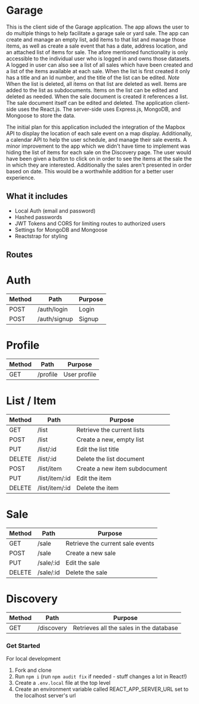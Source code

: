 # Garage

This is the client side of the Garage application. The app allows the user to do multiple things to help facilitate a garage sale or yard sale. The app can create and manage an empty list, add items to that list and manage those items, as well as create a sale event that has a date, address location, and an attached list of items for sale. The afore mentioned functionality is only accessible to the individual user who is logged in and owns those datasets. A logged in user can also see a list of all sales which have been created and a list of the items available at each sale. When the list is first created it only has a title and an Id number, and the title of the list can be edited. *Note* When the list is deleted, all items on that list are deleted as well. Items are added to the list as subdocuments. Items on the list can be edited and deleted as needed. When the sale document is created it references a list. The sale document itself can be edited and deleted. The application client-side uses the React.js. The server-side uses Express.js, MongoDB, and Mongoose to store the data.

The initial plan for this application included the integration of the Mapbox API to display the location of each sale event on a map display. Additionally, a calendar API to help the user schedule, and manage their sale events. A minor improvement to the app which we didn't have time to implement was hiding the list of items for each sale on the Discovery page. The user would have been given a button to click on in order to see the items at the sale the in which they are interested. Additionally the sales aren't presented in order based on date. This would be a worthwhile addition for a better user experience.

## What it includes

* Local Auth (email and password)
* Hashed passwords
* JWT Tokens and CORS for limiting routes to authorized users
* Settings for MongoDB and Mongoose
* Reactstrap for styling

## Routes

# Auth
|Method|Path|Purpose|
|----------|----------|--------------------|
|POST|/auth/login|Login|
|POST|/auth/signup|Signup|

# Profile
|Method|Path|Purpose|
|----------|----------|--------------------|
|GET|/profile|User profile|

# List / Item
|Method|Path|Purpose|
|----------|----------|--------------------|
|GET|/list|Retrieve the current lists|
|POST|/list|Create a new, empty list|
|PUT|/list/:id|Edit the list title|
|DELETE|/list/:id|Delete the list document|
|POST|/list/item|Create a new item subdocument|
|PUT|/list/item/:id|Edit the item|
|DELETE|/list/item/:id|Delete the item|

# Sale
|Method|Path|Purpose|
|----------|----------|--------------------|
|GET|/sale|Retrieve the current sale events|
|POST|/sale|Create a new sale|
|PUT|/sale/:id|Edit the sale|
|DELETE|/sale/:id|Delete the sale|

# Discovery
|Method|Path|Purpose|
|----------|----------|--------------------|
|GET|/discovery|Retrieves all the sales in the database|


### Get Started

For local development

1. Fork and clone
2. Run `npm i` (run `npm audit fix` if needed - stuff changes a lot in React!)
3. Create a `.env.local` file at the top level 
4. Create an environment variable called REACT_APP_SERVER_URL set to the localhost server's url
